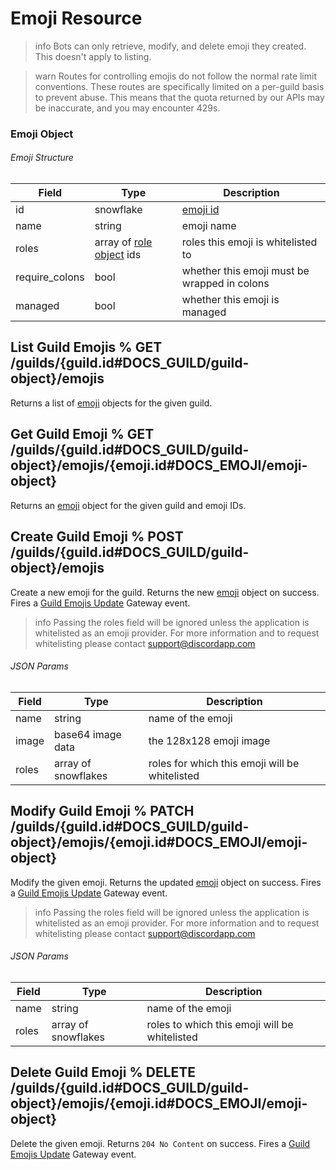 # Emoji Resource

>info
>Bots can only retrieve, modify, and delete emoji they created. This doesn't apply to listing.

>warn
>Routes for controlling emojis do not follow the normal rate limit conventions. These routes are specifically limited on a per-guild basis to prevent abuse. This means that the quota returned by our APIs may be inaccurate, and you may encounter 429s.

### Emoji Object

###### Emoji Structure

| Field | Type | Description |
|-------|------|-------------|
| id | snowflake | [emoji id](#DOCS_REFERENCE/image-formatting) |
| name | string | emoji name |
| roles | array of [role object](#DOCS_PERMISSIONS/role-object) ids | roles this emoji is whitelisted to |
| require\_colons | bool | whether this emoji must be wrapped in colons |
| managed | bool | whether this emoji is managed |

## List Guild Emojis % GET /guilds/{guild.id#DOCS_GUILD/guild-object}/emojis

Returns a list of [emoji](#DOCS_EMOJI/emoji-object) objects for the given guild.

## Get Guild Emoji % GET /guilds/{guild.id#DOCS_GUILD/guild-object}/emojis/{emoji.id#DOCS_EMOJI/emoji-object}

Returns an [emoji](#DOCS_EMOJI/emoji-object) object for the given guild and emoji IDs.

## Create Guild Emoji % POST /guilds/{guild.id#DOCS_GUILD/guild-object}/emojis

Create a new emoji for the guild. Returns the new [emoji](#DOCS_EMOJI/emoji-object) object on success. Fires a [Guild Emojis Update](#DOCS_GATEWAY/guild-emojis-update) Gateway event.

>info
>Passing the roles field will be ignored unless the application is whitelisted as an emoji provider. For more information and to request whitelisting please contact support@discordapp.com

###### JSON Params

| Field | Type | Description |
|-------|------|-------------|
| name | string | name of the emoji |
| image | base64 image data | the 128x128 emoji image |
| roles | array of snowflakes | roles for which this emoji will be whitelisted |

## Modify Guild Emoji % PATCH /guilds/{guild.id#DOCS_GUILD/guild-object}/emojis/{emoji.id#DOCS_EMOJI/emoji-object}

Modify the given emoji. Returns the updated [emoji](#DOCS_EMOJI/emoji-object) object on success. Fires a [Guild Emojis Update](#DOCS_GATEWAY/guild-emojis-update) Gateway event.

>info
>Passing the roles field will be ignored unless the application is whitelisted as an emoji provider. For more information and to request whitelisting please contact support@discordapp.com

###### JSON Params

| Field | Type | Description |
|-------|------|-------------|
| name | string | name of the emoji |
| roles | array of snowflakes | roles to which this emoji will be whitelisted |

## Delete Guild Emoji % DELETE /guilds/{guild.id#DOCS_GUILD/guild-object}/emojis/{emoji.id#DOCS_EMOJI/emoji-object}

Delete the given emoji. Returns `204 No Content` on success. Fires a [Guild Emojis Update](#DOCS_GATEWAY/guild-emojis-update) Gateway event.
